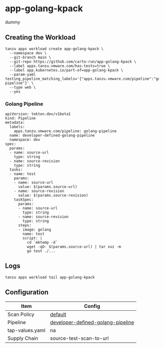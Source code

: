 # app-golang-kpack

dummy

## Creating the Workload

```
tanzu apps workload create app-golang-kpack \
  --namespace dev \
  --git-branch main \
  --git-repo https://github.com/carto-run/app-golang-kpack \
  --label apps.tanzu.vmware.com/has-tests=true \
  --label app.kubernetes.io/part-of=app-golang-kpack \
  --param-yaml testing_pipeline_matching_labels='{"apps.tanzu.vmware.com/pipeline":"golang-pipeline"}' \
  --type web \
  --yes
```

### Golang Pipeline

```
apiVersion: tekton.dev/v1beta1
kind: Pipeline
metadata:
  labels:
    apps.tanzu.vmware.com/pipeline: golang-pipeline
  name: developer-defined-golang-pipeline
  namespace: dev
spec:
  params:
  - name: source-url
    type: string
  - name: source-revision
    type: string
  tasks:
  - name: test
    params:
    - name: source-url
      value: $(params.source-url)
    - name: source-revision
      value: $(params.source-revision)
    taskSpec:
      params:
      - name: source-url
        type: string
      - name: source-revision
        type: string
      steps:
      - image: golang
        name: test
        script: |
          cd `mktemp -d`
          wget -qO- $(params.source-url) | tar xvz -m
          go test ./...
```

## Logs

```
tanzu apps workload tail app-golang-kpack
```

## Configuration

| Item            | Config                                                                                |
| --------------- | ------------------------------------------------------------------------------------- |
| Scan Policy     | [default](resources/scan-policy.yaml)                                                 |
| Pipeline        | [developer-defined-golang-pipeline](resources/developer-defined-golang-pipeline.yaml) |
| tap-values.yaml | na                                                                                    |
| Supply Chain    | source-test-scan-to-url                                                               |

